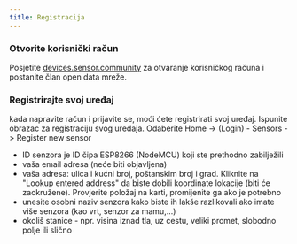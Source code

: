 ```yaml
---
title: Registracija
---
```


### Otvorite korisnički račun

Posjetite [devices.sensor.community](https://devices.sensor.community/) za otvaranje korisničkog računa i postanite član open data mreže.


### Registrirajte svoj uređaj
kada napravite račun i prijavite se, moći ćete registrirati svoj uređaj. Ispunite obrazac za registraciju svog uređaja. Odaberite Home -> (Login) - Sensors -> Register new sensor

* ID senzora je ID čipa ESP8266 (NodeMCU) koji ste prethodno zabilježili
* vaša email adresa (neće biti objavljena)
* vaša adresa: ulica i kućni broj, poštanskim broj i grad. Kliknite na "Lookup entered address" da biste dobili koordinate lokacije (biti će zaokružene). Provjerite položaj na karti, promijenite ga ako je potrebno
* unesite osobni naziv senzora kako biste ih lakše razlikovali ako imate više senzora (kao vrt, senzor za mamu,...)
* okoliš stanice - npr. visina iznad tla, uz cestu, veliki promet, slobodno polje ili slično
